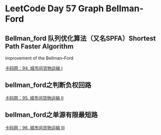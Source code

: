 # LeetCode Day 57 Graph Bellman-Ford



## Bellman_ford 队列优化算法（又名SPFA）Shortest Path Faster Algorithm

 improvement of the Bellman–Ford

[卡码网：94. 城市间货物运输 I](https://kamacoder.com/problempage.php?pid=1152)

## bellman_ford之判断负权回路

[卡码网：95. 城市间货物运输 II](https://kamacoder.com/problempage.php?pid=1153)

## bellman_ford之单源有限最短路

[卡码网：96. 城市间货物运输 III](https://kamacoder.com/problempage.php?pid=1154)
